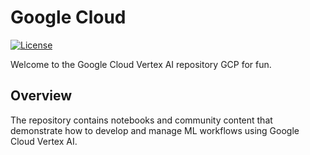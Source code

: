# Google Cloud 

[![License](https://img.shields.io/badge/License-Apache%202.0-blue.svg)](LICENSE)

Welcome to the Google Cloud Vertex AI  repository GCP for fun.

## Overview

The repository contains notebooks and community content that demonstrate how to develop and manage ML workflows using Google Cloud Vertex AI.


